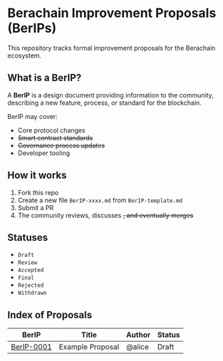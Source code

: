 # Berachain Improvement Proposals (BerIPs)

This repository tracks formal improvement proposals for the Berachain ecosystem.

## What is a BerIP?

A **BerIP** is a design document providing information to the community, describing a new feature, process, or standard for the blockchain.

BerIP may cover:

- Core protocol changes
- ~~Smart contract standards~~
- ~~Governance process updates~~
- Developer tooling

## How it works

1. Fork this repo
2. Create a new file `BerIP-xxxx.md` from `BerIP-template.md`
3. Submit a PR
4. The community reviews, discusses ~~, and eventually merges~~

## Statuses

- `Draft`
- `Review`
- `Accepted`
- `Final`
- `Rejected`
- `Withdrawn`

## Index of Proposals

| BerIP | Title | Author | Status |
|-----|-------|--------|--------|
| [BerIP-0001](BerIPs/BerIP-0001.md) | Example Proposal | @alice | Draft |
